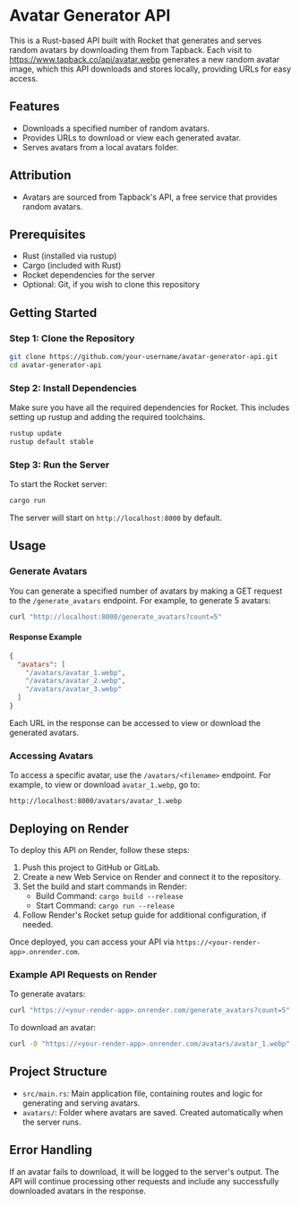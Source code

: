 
# Avatar Generator API

This is a Rust-based API built with Rocket that generates and serves random avatars by downloading them from Tapback. Each visit to <https://www.tapback.co/api/avatar.webp> generates a new random avatar image, which this API downloads and stores locally, providing URLs for easy access.

## Features

- Downloads a specified number of random avatars.
- Provides URLs to download or view each generated avatar.
- Serves avatars from a local avatars folder.

## Attribution

- Avatars are sourced from Tapback's API, a free service that provides random avatars.

## Prerequisites

- Rust (installed via rustup)
- Cargo (included with Rust)
- Rocket dependencies for the server
- Optional: Git, if you wish to clone this repository

## Getting Started

### Step 1: Clone the Repository

```bash
git clone https://github.com/your-username/avatar-generator-api.git
cd avatar-generator-api
```

### Step 2: Install Dependencies

Make sure you have all the required dependencies for Rocket. This includes setting up rustup and adding the required toolchains.

```bash
rustup update
rustup default stable
```

### Step 3: Run the Server

To start the Rocket server:

```bash
cargo run
```

The server will start on `http://localhost:8000` by default.

## Usage

### Generate Avatars

You can generate a specified number of avatars by making a GET request to the `/generate_avatars` endpoint. For example, to generate 5 avatars:

```bash
curl "http://localhost:8000/generate_avatars?count=5"
```

#### Response Example

```json
{
  "avatars": [
    "/avatars/avatar_1.webp",
    "/avatars/avatar_2.webp",
    "/avatars/avatar_3.webp"
  ]
}
```

Each URL in the response can be accessed to view or download the generated avatars.

### Accessing Avatars

To access a specific avatar, use the `/avatars/<filename>` endpoint. For example, to view or download `avatar_1.webp`, go to:

`http://localhost:8000/avatars/avatar_1.webp`

## Deploying on Render

To deploy this API on Render, follow these steps:

1. Push this project to GitHub or GitLab.
2. Create a new Web Service on Render and connect it to the repository.
3. Set the build and start commands in Render:
   - Build Command: `cargo build --release`
   - Start Command: `cargo run --release`
4. Follow Render's Rocket setup guide for additional configuration, if needed.

Once deployed, you can access your API via `https://<your-render-app>.onrender.com`.

### Example API Requests on Render

To generate avatars:

```bash
curl "https://<your-render-app>.onrender.com/generate_avatars?count=5"
```

To download an avatar:

```bash
curl -O "https://<your-render-app>.onrender.com/avatars/avatar_1.webp"
```

## Project Structure

- `src/main.rs`: Main application file, containing routes and logic for generating and serving avatars.
- `avatars/`: Folder where avatars are saved. Created automatically when the server runs.

## Error Handling

If an avatar fails to download, it will be logged to the server's output. The API will continue processing other requests and include any successfully downloaded avatars in the response.
